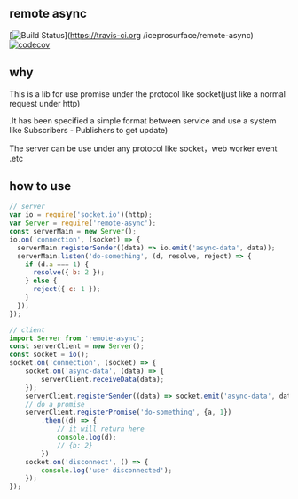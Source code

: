 ## remote async 
[![Build Status](https://travis-ci.org/iceprosurface/remote-async.svg?branch=master)](https://travis-ci.org
/iceprosurface/remote-async) [![codecov](https://codecov.io/gh/iceprosurface/remote-async/branch/master/graph/badge.svg)](https://codecov.io/gh/iceprosurface/remote-async)


## why

This is a lib for use promise under the protocol like socket(just like a normal request under http)

.It has been specified a simple format between service and use a system like Subscribers - Publishers to get update)

The server can be use under any protocol like socket，web worker event .etc

## how to use

```javascript
// server
var io = require('socket.io')(http);
var Server = require('remote-async');
const serverMain = new Server();
io.on('connection', (socket) => {
  serverMain.registerSender((data) => io.emit('async-data', data));
  serverMain.listen('do-something', (d, resolve, reject) => {
    if (d.a === 1) {
      resolve({ b: 2 });
    } else {
      reject({ c: 1 });
    }
  });
});
```

```javascript
// client
import Server from 'remote-async';
const serverClient = new Server();
const socket = io();
socket.on('connection', (socket) => {
    socket.on('async-data', (data) => {
        serverClient.receiveData(data);
    });
    serverClient.registerSender((data) => socket.emit('async-data', data));
    // do a promise
    serverClient.registerPromise('do-something', {a, 1})
        .then((d) => {
            // it will return here
            console.log(d);
            // {b: 2}
        })
    socket.on('disconnect', () => {
        console.log('user disconnected');
    });
});
```
